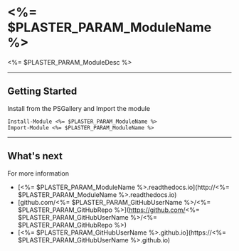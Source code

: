 # <%= $PLASTER_PARAM_ModuleName %>

<%= $PLASTER_PARAM_ModuleDesc %>

---

## Getting Started

Install from the PSGallery and Import the module

    Install-Module <%= $PLASTER_PARAM_ModuleName %>
    Import-Module <%= $PLASTER_PARAM_ModuleName %>

---

## What's next

For more information
<!-- markdownlint-disable MD034 -->

* [<%= $PLASTER_PARAM_ModuleName %>.readthedocs.io](http://<%= $PLASTER_PARAM_ModuleName %>.readthedocs.io)
* [github.com/<%= $PLASTER_PARAM_GitHubUserName %>/<%= $PLASTER_PARAM_GitHubRepo %>](https://github.com/<%= $PLASTER_PARAM_GitHubUserName %>/<%= $PLASTER_PARAM_GitHubRepo %>)
* [<%= $PLASTER_PARAM_GitHubUserName %>.github.io](https://<%= $PLASTER_PARAM_GitHubUserName %>.github.io)